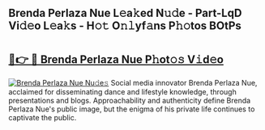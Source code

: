 ## Brenda Perlaza Nue L𝚎a𝚔ed N𝚞𝚍e - Part-LqD Vi𝚍𝚎o L𝚎a𝚔s - H𝚘𝚝 O𝚗𝚕yf𝚊ns P𝚑𝚘tos BOtPs

# <h2><a href="http://kf9jhv.oniu.top/?m=Brenda+Perlaza+Nue">🔗👉 🔴 Brenda Perlaza Nue P𝚑ot𝚘𝚜 V𝚒d𝚎o</a></h2>

[![Brenda Perlaza Nue Nu𝚍e𝚜](https://i.imgur.com/0qMVB7G.gif)](http://kf9jhv.oniu.top/?m=Brenda+Perlaza+Nue)
Social media innovator Brenda Perlaza Nue, acclaimed for disseminating dance and lifestyle knowledge, through presentations and blogs. Approachability and authenticity define Brenda Perlaza Nue's public image, but the enigma of his private life continues to captivate the public.  
